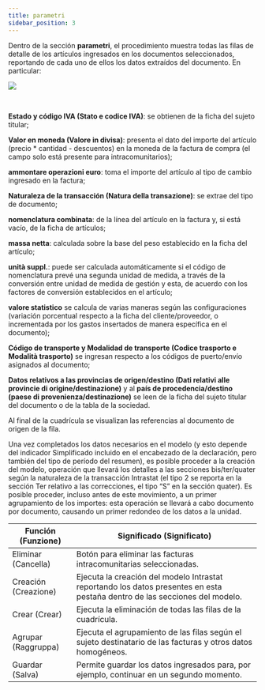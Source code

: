 ```yaml
---
title: parametri
sidebar_position: 3
---
```


Dentro de la sección **parametri**, el procedimiento muestra todas las filas de detalle de los artículos ingresados en los documentos seleccionados, reportando de cada uno de ellos los datos extraídos del documento. En particular:

![](/img/it-it/finance-area/declarations/intrastat/automatic-creation-intrastat1/parameters/image01.png)

 

**Estado y código IVA (Stato e codice IVA)**: se obtienen de la ficha del sujeto titular;  

**Valor en moneda (Valore in divisa)**: presenta el dato del importe del artículo (precio * cantidad - descuentos) en la moneda de la factura de compra (el campo solo está presente para intracomunitarios);  

**ammontare operazioni euro**: toma el importe del artículo al tipo de cambio ingresado en la factura;  

**Naturaleza de la transacción (Natura della transazione)**: se extrae del tipo de documento;  

**nomenclatura combinata**: de la línea del artículo en la factura y, si está vacío, de la ficha de artículos;  

**massa netta**: calculada sobre la base del peso establecido en la ficha del artículo;  

**unità suppl.**: puede ser calculada automáticamente si el código de nomenclatura prevé una segunda unidad de medida, a través de la conversión entre unidad de medida de gestión y esta, de acuerdo con los factores de conversión establecidos en el artículo;  

**valore statistico** se calcula de varias maneras según las configuraciones (variación porcentual respecto a la ficha del cliente/proveedor, o incrementada por los gastos insertados de manera específica en el documento);  

**Código de transporte y Modalidad de transporte (Codice trasporto e Modalità trasporto)** se ingresan respecto a los códigos de puerto/envío asignados al documento;  

**Datos relativos a las provincias de origen/destino (Dati relativi alle provincie di origine/destinazione)** y al **país de procedencia/destino (paese di provenienza/destinazione)** se leen de la ficha del sujeto titular del documento o de la tabla de la sociedad.

Al final de la cuadrícula se visualizan las referencias al documento de origen de la fila.

Una vez completados los datos necesarios en el modelo (y esto depende del indicador Simplificado incluido en el encabezado de la declaración, pero también del tipo de período del resumen), es posible proceder a la creación del modelo, operación que llevará los detalles a las secciones bis/ter/quater según la naturaleza de la transacción Intrastat (el tipo 2 se reporta en la sección Ter relativo a las correcciones, el tipo “S” en la sección quater). Es posible proceder, incluso antes de este movimiento, a un primer agrupamiento de los importes: esta operación se llevará a cabo documento por documento, causando un primer redondeo de los datos a la unidad.



| Función (Funzione) | Significado (Significato) |
| --- | --- |
| Eliminar (Cancella) | Botón para eliminar las facturas intracomunitarias seleccionadas. |
| Creación (Creazione) | Ejecuta la creación del modelo Intrastat reportando los datos presentes en esta pestaña dentro de las secciones del modelo. |
| Crear (Crear) | Ejecuta la eliminación de todas las filas de la cuadrícula. |
| Agrupar (Raggruppa) | Ejecuta el agrupamiento de las filas según el sujeto destinatario de las facturas y otros datos homogéneos. |
| Guardar (Salva) | Permite guardar los datos ingresados para, por ejemplo, continuar en un segundo momento. |